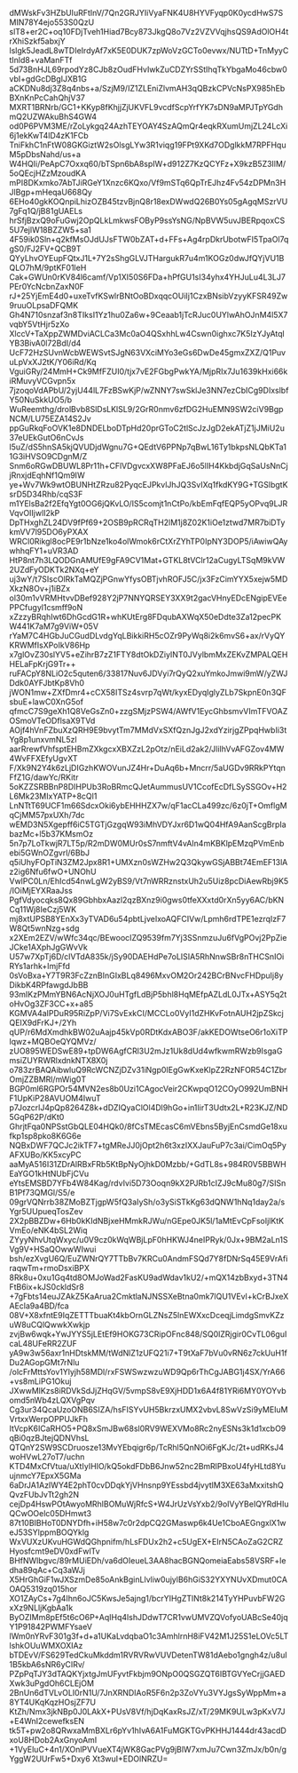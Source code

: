 dMWskFv3HZbUIuRFtInV/7Qn2GRJYIiVyaFNK4U8HYVFyqp0K0ycdHwS7SMIN78Y4ejo553S0QzU
slT8+er2C+oq10FDjTveh1Hiad7Bcy873JkgQ8o7Vz2VZVVqjhsQS9AdOlOH4trXhiSzkf5abxjY
lslgk5JeadL8wTDIeIrdyAf7xK5E0DUK7zpWoVzGCTo0evwx/NUTtD+TnMyyCtInld8+vaManFTf
5d73BnHJL69rpodYz8CJb8zOudFHvIwkZuCDZYrSStIhqTkYbgaMo46cbw0vbI+gdGcDBgIJXB1G
aCKDNu8dj3Z8q4nbs+a/SzjM9/IZ1ZLEniZlvmAH3qQBzkCPVcNsPX985hEbBXnKnPcCahQhjV37
MXRT1BRNrb/GC1+KKyp8fKhjjZjUKVFL9vcdfScpYrfYK7sDN9aMPJTpYGdhmQ2UZWAkuBhS4GW4
od0P6PVM3ME/rZoLykgq24AzhTEYOAY4SzAQmQr4eqkRXumUmjZL24LcXi6j1ekKwT4lD4zK1FCb
TniFkhC1nFtW08GKGiztW2sOlsgLYw3R1viqg19FPt9XKd7ODglkkM7RPFHquM5pDbsNahd/us+a
W4HQIi/PeApC7Oxxq60/bTSpn6bA8spIW+d912Z7KzQCYFz+X9kzB5Z3IlM/5oQEcjHZzMzoudKA
mPI8DKxmko7AbTJiRGeY1Xnzc6KQxo/Vf9mSTq6QpTrEJhz4Fv54zDPMn3HJlBgp+mHeqaU668Qy
6EHo40gkKOQnpiLhizOZB45tzvBjnQ8r18exDWwdQ26B0Ys05gAgqMSzrVU7gFq1Q/jB81gUAELs
hrSfjBzxQ9oFuGwj2OpQLkLmkwsFOByP9ssYsNG/NpBVW5uvJBERpqoxCS5U7ejlW18BZZW5+sa1
4F59ik0Sln+q2kfMsOJdUJsFTW0bZAT+d+FFs+Ag4rpDkrUbotwFI5TpaOl7qgS0/FJ2FV+QCB9T
QYyLhvOYEupFQtxJ1L+7Y2sShgGLVJTHargukR7u4m1KOGz0dwJfQYjVU1BQLO7hM/9ptKF01leH
Cak+GWUn0rKV84l6camf/Vp1XI50S6FDa+hPfGU1sI34yhx4YHJuLu4L3LJ7PEr0YcNcbnZaxN0F
rJ+25YjEmE4d0+uxeTvfKSwlrBNtOoBDxqqcOUiIj1CzxBNsibVzyyKFSR49Zw9ruuOLpsaDFQMK
Gh4N710snzaf3n8TIksI1Yz1hu0Za6w+9Ceaab1jTcRJuc0UYlwAhOJnM4l5X7vqbY5VtHjr5zXo
XlccV+TaXppZWMDviACLCa3Mc0aO4QSxhhLw4Cswn0ighxc7K5IzYJyAtqlYB3BivA0l72BdI/d4
UcF72HzSUvnWcbWEWSvtSJgN63VXciMYo3eGs6DwDe45gmxZXZ/Q1PuvuLpVxXJ2tK/Y06iRd/Kq
VguiGRy/24MmH+Ck9MfFZUI0/tjx7vE2FGbgPwkYA/MjpRIx7Ju1639kHxi66kiRMuvyVCGvpn5x
7jzoqoVdAPbU/2yjU44lL7FzBSwKjP/wZNNY7swSklJe3NN7ezCbICg9DIxslbfY50NuSkkUO5/b
WuReemthg/drolBvb8SlDsLKlSL9/2GrR0nmv6zfDG2HuEMN9SW2ciV9BgpNCM/LU75EZA14S2Jv
ppGuRkqFoOVK1e8DNDELboDTpHd20prGToC2tlScJzJgD2ekATjZ1jJMiU2u37eUEkGutO6nCvJs
l5uZ/dS5hnSA5kjQVUDjdWgnu7G+QEdtV6PPNp7qBwL16Ty1bkpsNLQbKTa11G3iHVSO9CDgnM/Z
Snm6oRGwDBUWL8Pr11h+CFlVDgvcxXW8PFaEJ6o5lIH4KkbdjGqSaUsNnCjjRnxjdEqhNf1Qm9IW
ye+Wv7Wk9wtOBUNHtZRzu82PyqcEJPkvlJhJQ3SvIXq1fkdKY9G+TGSlbgtKsrD5D34Rhb/cqS3F
m1YElsBa2f2EfqYgt0OG6jQKvLO/IS5comjt1nCtPo/kbEmFqfEQP5yOPvq9LJRVqvOIIjwlI2kP
DpTHxghZL24DV9fPf69+2OSB9pRCRqTH2lM1j8Z02K1iOe1ztwd7MR7biDTykmVV7l95DO6yPXAX
WRCl0Rikgl8ocPE9r1bNze1ko4olWmok6rCtXrZYhTP0IpNY3DOP5/iAwiwQAywhhqFY1+uVR3AD
HtP8nt7h3LQODGnAMUfE9gFA9CV1Mat+GTKL8tVClr12aCugyLTSqM9kVW2UZdFyODKTk2NXq+eY
uj3wY/t7SIscOlRkTaMQZjPGnwYfysOBTjvhROFJ5C/jx3FzCimYYX5xejw5MDXkzN8Ov+j1iBZx
ol30m1vVRMHtvvDBef928Y2jP7NNYQRSEY3XX9t2gacVHnyEDcENgipEVEePPCfugyl1csmff9oN
xZzzyBRqhIwt6DhGcdG1R+whKUtErg8FDqubAXWqX50eDdte3Za12pecPKW441K7aM7g9ViW+05V
rYaM7C4HGbJuCGudDLvdgYqLBikkiRH5cOZr9PyWq8i2k6mvS6+ax/rVyQYKRWMfIsXPoIkV86Hp
x7glOvZ30slYV5+eZihrB7zZ1FTY8dtOkDZiyINT0JVylbmMxZEKvZMPALQEHHELaFpKrjG9Tr++
ruFACpY8NLiO2c5quten6/33817Nuv6JDVyi7rQyQ2xuYmkoJmwi9mW/yZWJDdk0AYFJbtKp8Vh0
jWON1mw+ZXfDmr4+cCX58ITSz4svrp7qWt/kyxEDyqIglyZLb7SkpnE0n3QFsbuE+lawC0XnG5of
qfmcC7S9geXh1Q8VeGsZn0+zzgSMjzPSW4/AWfV1EycGhbsmvVImTFVOAZOSmoVTeODflsaX9TVd
AOjf4hVnFZbuXzQRH9E9bvytTm7MMdVxSXfQznJgJ2xdYzirjgZPpqHwbIi3tYg8p1unxvmNL5zl
aarRrewfVhfsptEHBmZXkgcxXBXZzL2pOtz/nEiLd2ak2/JliIhVvAFGZov4MW4WvFFXEfyUgvXT
F/Xk9N2Y4k6zLjDIGzhKWOVunJZ4Hr+DuAq6b+Mncrr/5aUGDv9RRkPYtqnFfZ1G/dawYc/RKitr
5oKZZSRBBnP8DIHPUb3RoBRmcQJetAummusUV1CcofEcDfLSySSGOv+H2L6Mk23MIxYATP+8cQl1
LnNTtT69UCF1m66SdcxOki6ybEHHHZX7w/qF1acCLa499zc/6z0jT+OmflgMqCjMM57pxUXh/7dc
wEMD3N5Xgepff6iC5TGTjGzgqW93iMhVDYJxr6D1wQ04HfA9AanScgBrpIabazMc+l5b37KMsmOz
5n7p7LoTkwjR7LT5p/R2mDW0MUr0sS7nmftV4vAIn4mKBKlpEMzqPVmEnbebi5GWnOZgvrl/6BbJ
q5iUhyFOpTiN3ZM2Jpx8R1+UMXzn0sWZHw2Q3QkywGSjABBt74EmEF13lAz2ig6Nfu6fwO+UNOhU
VwlPC0Ln/EhIcd54nwLgW2yBS9/Vt7nWRRznstxUh2u5Uiz8pcDiAewRbj9K5/IOiMjEYXRaaJss
PgfVdyocqks8Qx89GbhbxAazl2qzBXnz9i0gws0tfeXXxtd0rXn5yy6AC/bKNCq11Wj8IeCzj5WK
mj8xtUPSB8YEnXx3yTVAD6u54pbtLjveIxoAQFCIVw/Lpmh6rdTPE1ezrqIzF7W8Qt5wnNzg+sdg
x2XEm2EZV/wWfc34qc/BEwoocIZQ9539fm7Yj3SSnmzuJu6fVgPOvj2PpZieJCke1AXphJgGWvVk
U57w7XpTj6D/clVTdA835k/jSy90DAEHdPe7oLISIA5RhNnwSBr8nTHCSnIOiRYs1arhk+ImjFfd
0sVoBxa+Y7T9R3FcZznBInGIxBLq8496MxvOM2Or242BCrBNvcFHDpuIj8yDikbK4RPfawgdJbBB
93mIKzPMmYBN6AcNjXOJ0uHTgfLdBjP5bhl8HqMEfpAZLdL0JTx+ASY5q2toHvOg3ZF3CC+x+a85
KGMVA4aIPDuR95RiZpP/Vi7SvExkCI/MCCLo0VyI1dZHKvFotnAUH2jpZSkcjQEIX9dFrKJ+/2Yh
qUP/r6MdXmdhkBW02uAajp45kVp0RDtKdxABO3F/akKEDOWtseO6r1oXiTPlqwz+MQBOeQYQMVz/
zUO895WEDSwE89+tpDW6AgfCRl3U2mJz1Uk8dUd4wfkwmRWzb9IsgaGmsiZUYRWRlxdnkNTX8X0j
o783zrBAQAibwluQ9RcWCNZjDZv31iNgp0IEgGwKxeKlpZ2RzNFOR54C1ZbrOmjZZBMRl/mWig0T
BGP0ml6RGPOr54MVN2es8b0Uzi1CAgocVeir2CKwpqO12COyO992UmBNHF1UpKiP28AVUOM4IwuT
p7JozcrlJ4pQp8264Z8k+dDZIQyaClOl4Dl9hGo+in1IirT3Udtx2L+R23KJZ/ND5GqP62P/dKt0
GhrjtFqa0NPSstGbQLE04HQk0/8fCsTMEcasC6mVEbns5ByjEnCsmdGe18xufkp1sp8pko8K6G6e
NQBxDWF7QCJc2ikTF7+tgMReJJ0jOpt2h6t3xzIXXJauFuP7c3ai/CimOq5PyAFXUBo/KK5xcyPC
aaMyA516I31ZDrAlRBxFRb5KtBpNyOjhkD0Mzbb/+GdTL8s+984R0V5BBWHEaYGO1kHtNUbFjCVu
eYtsEMSBD7YFb4W84Kag/rdvIvi5D73Ooqn9kX2PJRb1cIZJ9cMu80g7/SISnB1Pf73QMGl/S5/e
09grVQNrrb38ZMoBZTjgpW5fQ3aIySh/o3ySiSTkKg63dQNW1hNq1day2a/sYgr5UUpueqTosZev
2X2pBBZDw+6Hb0kKIdNBjxeHMmkRJWu/nGEpe0JK5l/1aMtEvCpFsoIjlKtKVmEo/eNK4bSL2Wiq
ZYyyNhvUtqWxyc/u0V9cz0kWqWBjLpF0hHKWJ4neIPRyk/0Jx+9BM2aLn1SVg9V+HSaQOwwWIwui
bsh/ezXvgU6Q/EuZWNrQY7TTbBv7KRCu0AndmFSQd7Y8fDNrSq45E9VrAfiraqwTm+rmoDsxiBPX
8Rk8u+0xu1Gq4td8OMJoWad2FasKU9adWdav1kU2/+mQX14zbBxyd+3TN4FtB6ix+kJS0ckldSr8
+7gFbts14euJZAkZ5KaArua2CmktlaNJNSSXeBtna0mk7lQU1VEvl+kCrBJxeXAEcla9a4BD/fca
08V+X8xfntE9IqZETTTbuaKt4kbOrnGLZNsZ5lnEWXxcDceqjLimdgSmvKZzuW8uCQlQwwkXwkjp
zvjBw6wqk+YwJYYS5jLEtEf9HOKG73CRipOFnc848/SQ0lZRjgir0CvTL06guIcaL48UFeRR2ZUF
yA9w3w56axr1nHDtskMM/tWdNlZ1zUFQ21i7+T9tXaF7bVu0vRN6z7ckUuH1fDu2AGopGMt7rNlu
/olcFrMttsYov1Ylyjh58MDl/rxFSWSwzwzuWD9Qp6rThCgJABG1j4SX/YrA66+vs8mLiPG1Okuj
JXwwMlKzs8iRDVkSdJjZHqGV/5vmpS8vE9XjHDD1x6A4f81YRi6MY0YOYvbomd5nWb4zLQXVgPqv
Cg3ur34QcaUzoONB6SIZA/hsFISYvUH5BkrzxUMX2vbvL8SwVzSi9yMEIuMVrtxxWerpOPPUJkFh
ItVcpK6ICaRHO5+PQ8xSmJBw68sl0RV9WEXVMo8Rc2nyESNs3k1d1xcbO9qBi0qzBJtejQDNVhsL
QTQnY2SW9SCDruosze13MvYEbqigr6p/TcRhl5QnNOi6FgKJc/2t+udRKsJ4woHVwL27oT7/uchn
KTD4MxCfVtua/uXtIyIHIO/kQ5okdFDbB6Jnw52nc2BmRlPBxoU4fyHLtd8YuujnmcY7EpxX5GMa
6aDrJA1AzIWY4E2phT0cvDDqkYjVHnsnp9YEssbd4jvytlM3XE63aMxxitshQQvzFUbJvTt2gh2N
cejDp4HswPOtAwyoMRhlBOMuWjRfcS+W4JrUzVsYxb2/9oIVyYBeIQYRdHIuQCwOOelc05DHmwt3
87t10BIBHoT0DNYDfh+iH58w7c0r2dpCQ2GMaswp6k4Ue1CboAEGngxlX1weJ53SYlppmBOQYklg
WxVUXzUKvuHGWdQGhpnifm/hLsFDUx2h2+c5UgEX+EIrN5CAoZaG2CRZHyosfcmt9eDV0xdFwlTv
BHfNWlbgvc/89rMUiEDh/va6dOIeueL3AA8hacBGNQomeiaEabs58VSRF+ledha89qAc+Cq3aWJj
X5HrGhGiF1wJXSzmDe85oAnkBginLlvliw0ujylB6hGiS32YXYNUvXDmut0CAOAQ5319zq015hor
XO1ZAyCs+7g4Ihn6oJC5KwsJe5ajng1/bcrYIHgZTlNt8k214TyYHPuvbFW2GxXz9NLljKgbAa1k
ByOZIMm8pEf5t6cO6P+AqIHq4lshJDdwT7CR1vwUMVZQVofyoUABcSe40jqY1P91842PWMFYsaeV
lWm0nYRvF301g3f+d+a1UKaLvdqbaO1c3AmhlrnH8iFV42M1J25S1eLOVc5LTlshkOUuWMXOXIAz
bTDEvV/FS629TedCkuMkddm1RVRVRwVUVDetenTW81dAebo1gngh4z/u8uI1B5kbA6sNR6yCIRv/
PZpPqTJY3dTAQKYjxtgJmUFyvtFkbjm9ONpO0QSGZQT6IBTGVYeCrjjGAEDXwk3uPgdOh6CLEjOM
2BnUn6dTVLvOLI0rN1U/7JnXRNDIAoR5F6n2p3ZoVYu3VYJgsSyWppMm+a8YT4UKqKqzHOsjZF7U
KtZh/Nmx3jkNBp0J0LAkX+PUsV8Vf/hjDqKaxRsJZ/xT/29MK9ULw3pKxV7J+E4WnI2cewefksEN
tk5T+pw2o8QRwxaMmBXLr6pYv1hIvA6A1FuMGKTGvPKHHJ1444dr43acdDxoU8HDob2AxGnyoAmI
+1VyEluC+4n1/XOnlPVVueXT4jWK8GacPVg9jBlW7xmJu7Cwn3ZmJx/b0n/gYggW2UUrFw5+Dxy6
Xt3wuI+EDOlNRZU=
